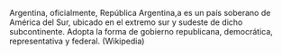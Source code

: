 Argentina, oficialmente, República Argentina,a​ es un país soberano de América del Sur, ubicado en el extremo sur y sudeste de dicho subcontinente. Adopta la forma de gobierno republicana, democrática, representativa y federal. (Wikipedia)

